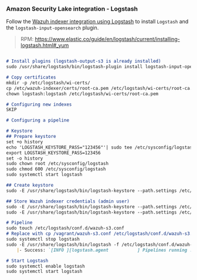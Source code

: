 ### Amazon Security Lake integration - Logstash

Follow the [Wazuh indexer integration using Logstash](https://documentation.wazuh.com/current/integrations-guide/opensearch/index.html#wazuh-indexer-integration-using-logstash)
to install `Logstash` and the `logstash-input-opensearch` plugin.

> RPM: https://www.elastic.co/guide/en/logstash/current/installing-logstash.html#_yum
```markdown

# Install plugins (logstash-output-s3 is already installed)
sudo /usr/share/logstash/bin/logstash-plugin install logstash-input-opensearch

# Copy certificates
mkdir -p /etc/logstash/wi-certs/
cp /etc/wazuh-indexer/certs/root-ca.pem /etc/logstash/wi-certs/root-ca.pem
chown logstash:logstash /etc/logstash/wi-certs/root-ca.pem

# Configuring new indexes
SKIP

# Configuring a pipeline

# Keystore
## Prepare keystore
set +o history
echo 'LOGSTASH_KEYSTORE_PASS="123456"'| sudo tee /etc/sysconfig/logstash
export LOGSTASH_KEYSTORE_PASS=123456
set -o history
sudo chown root /etc/sysconfig/logstash
sudo chmod 600 /etc/sysconfig/logstash
sudo systemctl start logstash

## Create keystore
sudo -E /usr/share/logstash/bin/logstash-keystore --path.settings /etc/logstash create

## Store Wazuh indexer credentials (admin user)
sudo -E /usr/share/logstash/bin/logstash-keystore --path.settings /etc/logstash add WAZUH_INDEXER_USERNAME
sudo -E /usr/share/logstash/bin/logstash-keystore --path.settings /etc/logstash add WAZUH_INDEXER_PASSWORD

# Pipeline
sudo touch /etc/logstash/conf.d/wazuh-s3.conf
# Replace with cp /vagrant/wazuh-s3.conf /etc/logstash/conf.d/wazuh-s3.conf
sudo systemctl stop logstash
sudo -E /usr/share/logstash/bin/logstash -f /etc/logstash/conf.d/wazuh-s3.conf --path.settings /etc/logstash/
    |- Success: `[INFO ][logstash.agent           ] Pipelines running ...`

# Start Logstash
sudo systemctl enable logstash
sudo systemctl start logstash
```